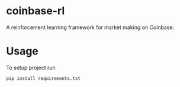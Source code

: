 # coinbase-rl
A reinforcement learning framework for market making on Coinbase.

# Usage
To setup project run
```
pip install requirements.txt
```

